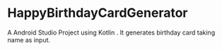 # HappyBirthdayCardGenerator
A Android Studio Project using Kotlin . It generates birthday card taking name as input.
